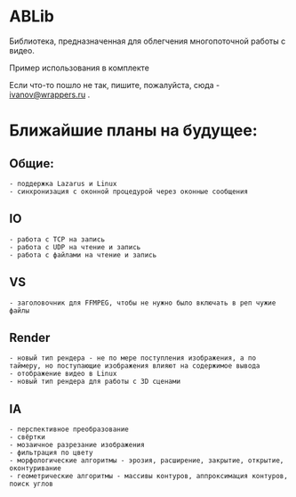 # ABLib
Библиотека, предназначенная для облегчения многопоточной работы с видео.

Пример использования в комплекте

Если что-то пошло не так, пишите, пожалуйста, сюда - ivanov@wrappers.ru .

# Ближайшие планы на будущее:
## Общие:
    - поддержка Lazarus и Linux
    - синхронизация с оконной процедурой через оконные сообщения
## IO
    - работа с TCP на запись
    - работа с UDP на чтение и запись
    - работа с файлами на чтение и запись
## VS
    - заголовочник для FFMPEG, чтобы не нужно было включать в реп чужие файлы
## Render
    - новый тип рендера - не по мере поступления изображения, а по таймеру, но поступающие изображения влияют на содержимое вывода
    - отображение видео в Linux
    - новый тип рендера для работы с 3D сценами

## IA 
    - перспективное преобразование
    - свёртки
    - мозаичное разрезание изображения
    - фильтрация по цвету
    - морфологические алгоритмы - эрозия, расширение, закрытие, открытие, оконтуривание
    - геометрические алгоритмы - массивы контуров, аппроксимация контуров, поиск углов

